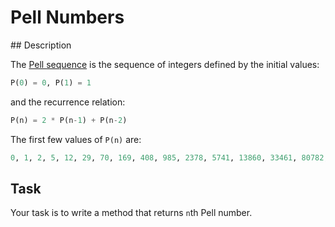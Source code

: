 # Pell Numbers

## Description

The [Pell sequence](https://en.wikipedia.org/wiki/Pell_number) is the sequence of integers defined by the initial values:

```python
P(0) = 0, P(1) = 1
```

and the recurrence relation:

```python
P(n) = 2 * P(n-1) + P(n-2)
```

The first few values of `P(n)` are:

```python
0, 1, 2, 5, 12, 29, 70, 169, 408, 985, 2378, 5741, 13860, 33461, 80782, 195025, 470832, ...
```

## Task

Your task is to write a method that returns `n`th Pell number.
